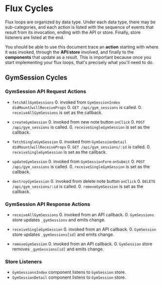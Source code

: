 # Flux Cycles

Flux loops are organized by data type. Under each data type, there may
be sub-categories, and each action is listed with the sequence of events
that result from its invocation, ending with the API or store. Finally,
store listeners are listed at the end.

You should be able to use this document trace an **action** starting
with where it was invoked, through the **API**/**store** involved, and
finally to the **components** that update as a result. This is important
because once you start implementing your flux loops, that's precisely
what you'll need to do.


## GymSession Cycles

### GymSession API Request Actions

* `fetchAllGymSessions`
  0. invoked from `GymSessionIndex` `didMount`/`willReceiveProps`
  0. `GET /api/gym_sessions` is called.
  0. `receiveAllGymSessions` is set as the callback.

* `createGymSession`
  0. invoked from new note button `onClick`
  0. `POST /api/gym_sessions` is called.
  0. `receiveSingleGymSession` is set as the callback.

* `fetchSingleGymSession`
  0. invoked from `GymSessionDetail` `didMount`/`willReceiveProps`
  0. `GET /api/gym_sessions/:id` is called.
  0. `receiveSingleGymSession` is set as the callback.

* `updateGymSession`
  0. invoked from `GymSessionForm` `onSubmit`
  0. `POST /api/gym_sessions` is called.
  0. `receiveSingleGymSession` is set as the callback.

* `destroyGymSession`
  0. invoked from delete note button `onClick`
  0. `DELETE /api/gym_sessions/:id` is called.
  0. `removeGymSession` is set as the callback.

### GymSession API Response Actions

* `receiveAllGymSessions`
  0. invoked from an API callback.
  0. `GymSessions` store updates `_gymSessions` and emits change.

* `receiveSingleGymSession`
  0. invoked from an API callback.
  0. `GymSession` store updates `_gymSessions[id]` and emits change.

* `removeGymSession`
  0. invoked from an API callback.
  0. `GymSession` store removes `_gymSessions[id]` and emits change.

### Store Listeners

* `GymSessionsIndex` component listens to `GymSession` store.
* `GymSessionDetail` component listens to `GymSession` store.
